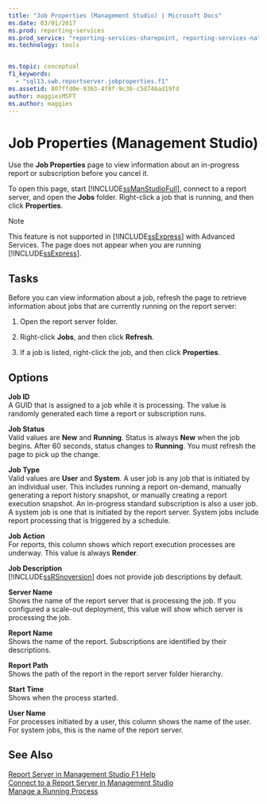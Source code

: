 ```yaml
---
title: "Job Properties (Management Studio) | Microsoft Docs"
ms.date: 03/01/2017
ms.prod: reporting-services
ms.prod_service: "reporting-services-sharepoint, reporting-services-native"
ms.technology: tools


ms.topic: conceptual
f1_keywords: 
  - "sql13.swb.reportserver.jobproperties.f1"
ms.assetid: 807ffd0e-9363-4f8f-9c36-c5d746ad19fd
author: maggiesMSFT
ms.author: maggies
---
```

# Job Properties (Management Studio)
  Use the **Job Properties** page to view information about an in-progress report or subscription before you cancel it.  
  
 To open this page, start [!INCLUDE[ssManStudioFull](../../includes/ssmanstudiofull-md.md)], connect to a report server, and open the **Jobs** folder. Right-click a job that is running, and then click **Properties**.  
  
> [!NOTE]  
>  This feature is not supported in [!INCLUDE[ssExpress](../../includes/ssexpress-md.md)] with Advanced Services. The page does not appear when you are running [!INCLUDE[ssExpress](../../includes/ssexpress-md.md)].  
  
## Tasks  
 Before you can view information about a job, refresh the page to retrieve information about jobs that are currently running on the report server:  
  
1.  Open the report server folder.  
  
2.  Right-click **Jobs**, and then click **Refresh**.  
  
3.  If a job is listed, right-click the job, and then click **Properties**.  
  
## Options  
 **Job ID**  
 A GUID that is assigned to a job while it is processing. The value is randomly generated each time a report or subscription runs.  
  
 **Job Status**  
 Valid values are **New** and **Running**. Status is always **New** when the job begins. After 60 seconds, status changes to **Running**. You must refresh the page to pick up the change.  
  
 **Job Type**  
 Valid values are **User** and **System**. A user job is any job that is initiated by an individual user. This includes running a report on-demand, manually generating a report history snapshot, or manually creating a report execution snapshot. An in-progress standard subscription is also a user job. A system job is one that is initiated by the report server. System jobs include report processing that is triggered by a schedule.  
  
 **Job Action**  
 For reports, this column shows which report execution processes are underway. This value is always **Render**.  
  
 **Job Description**  
 [!INCLUDE[ssRSnoversion](../../includes/ssrsnoversion-md.md)] does not provide job descriptions by default.  
  
 **Server Name**  
 Shows the name of the report server that is processing the job. If you configured a scale-out deployment, this value will show which server is processing the job.  
  
 **Report Name**  
 Shows the name of the report. Subscriptions are identified by their descriptions.  
  
 **Report Path**  
 Shows the path of the report in the report server folder hierarchy.  
  
 **Start Time**  
 Shows when the process started.  
  
 **User Name**  
 For processes initiated by a user, this column shows the name of the user. For system jobs, this is the name of the report server.  
  
## See Also  
 [Report Server in Management Studio F1 Help](../../reporting-services/tools/report-server-in-management-studio-f1-help.md)   
 [Connect to a Report Server in Management Studio](../../reporting-services/tools/connect-to-a-report-server-in-management-studio.md)   
 [Manage a Running Process](../../reporting-services/subscriptions/manage-a-running-process.md)  
  
  
